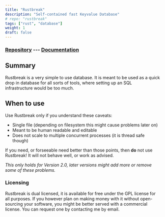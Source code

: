 ```yaml
---
title: "Rustbreak"
description: "Self-contained fast Keyvalue Database"
# repo: "rustbreak"
tags: ["rust", "database"]
weight: 1
draft: false
---
```


### [Repository][repo] --- [Documentation][docs]

## Summary

Rustbreak is a very simple to use database. It is meant to be used as a quick
drop in database for all sorts of tools, where setting up an SQL infrastructure
would be too much.

## When to use

Use Rustbreak only if you understand these caveats:

- Single file (depending on filesystem this might cause problems later on)
- Meant to be human readable and editable
- Does not scale to multiple concurrent processes (it is thread safe though)

If you need, or forseeable need better than those points, then __do__ not use
Rustbreak! It will not behave well, or work as advised.

*This only holds for Version 2.0, later versions might add more or remove some
of these problems.*

### Licensing

Rustbreak is dual licensed, it is available for free under the GPL license for
all purposes. If you however plan on making money with it without open-sourcing
your software, you might be better served with a commercial license. You can
request one by contacting me by email.

[docs]: https://docs.rs/rustbreak/
[repo]: https://github.com/TheNeikos/rustbreak

